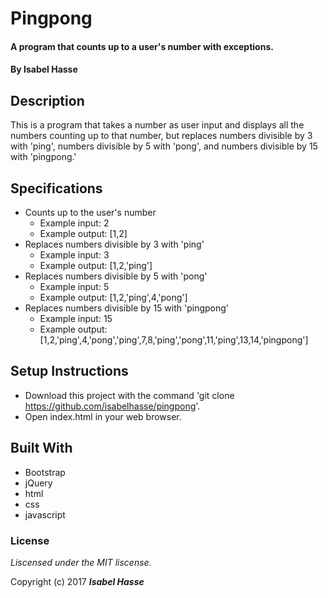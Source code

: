 # Pingpong

#### A program that counts up to a user's number with exceptions.

#### By **Isabel Hasse**

## Description

This is a program that takes a number as user input and displays all the numbers counting up to that number, but replaces numbers divisible by 3 with 'ping', numbers divisible by 5 with 'pong', and numbers divisible by 15 with 'pingpong.'

## Specifications

* Counts up to the user's number
  * Example input: 2
  * Example output: [1,2]
* Replaces numbers divisible by 3 with 'ping'
  * Example input: 3
  * Example output: [1,2,'ping']
* Replaces numbers divisible by 5 with 'pong'
  * Example input: 5
  * Example output: [1,2,'ping',4,'pong']
* Replaces numbers divisible by 15 with 'pingpong'
  * Example input: 15
  * Example output: [1,2,'ping',4,'pong','ping',7,8,'ping','pong',11,'ping',13,14,'pingpong']


## Setup Instructions

* Download this project with the command 'git clone https://github.com/isabelhasse/pingpong'.
* Open index.html in your web browser.

## Built With

* Bootstrap
* jQuery
* html
* css
* javascript

### License

*Liscensed under the MIT liscense.*

Copyright (c) 2017 **_Isabel Hasse_**
